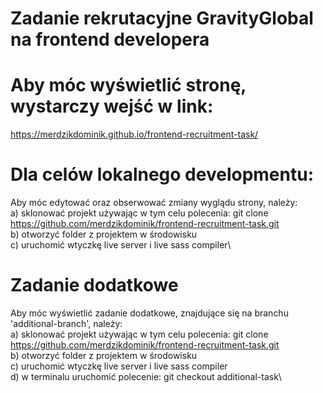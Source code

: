 # Zadanie rekrutacyjne GravityGlobal na frontend developera

# Aby móc wyświetlić stronę, wystarczy wejść w link:

https://merdzikdominik.github.io/frontend-recruitment-task/

# Dla celów lokalnego developmentu:

Aby móc edytować oraz obserwować zmiany wyglądu strony, należy:\
a) sklonować projekt używając w tym celu polecenia: git clone https://github.com/merdzikdominik/frontend-recruitment-task.git \
b) otworzyć folder z projektem w środowisku\
c) uruchomić wtyczkę live server i live sass compiler\

# Zadanie dodatkowe

Aby móc wyświetlić zadanie dodatkowe, znajdujące się na branchu 'additional-branch', należy:\
a) sklonować projekt używając w tym celu polecenia: git clone https://github.com/merdzikdominik/frontend-recruitment-task.git \
b) otworzyć folder z projektem w środowisku\
c) uruchomić wtyczkę live server i live sass compiler\
d) w terminalu uruchomić polecenie: git checkout additional-task\
